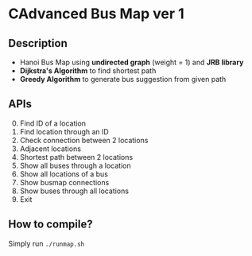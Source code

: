 # CAdvanced Bus Map ver 1

## Description
* Hanoi Bus Map using **undirected graph** (weight = 1) and **JRB library**
* **Dijkstra's Algorithm** to find shortest path
* **Greedy Algorithm** to generate bus suggestion from given path

## APIs
0. Find ID of a location
1. Find location through an ID
2. Check connection between 2 locations
3. Adjacent locations
4. Shortest path between 2 locations 
5. Show all buses through a location
6. Show all locations of a bus
7. Show busmap connections
8. Show buses through all locations
9. Exit

## How to compile?
Simply run `./runmap.sh`
